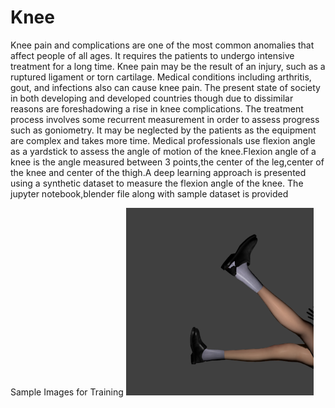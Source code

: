 # Knee
Knee pain and complications are one of the most common anomalies that affect people of all
ages. It requires the patients to undergo intensive treatment for a long time. Knee pain may be
the result of an injury, such as a ruptured ligament or torn cartilage. Medical conditions including
arthritis, gout, and infections also can cause knee pain. The present state of society in both
developing and developed countries though due to dissimilar reasons are foreshadowing a rise
in knee complications. The treatment process involves some recurrent measurement in order to
assess progress such as goniometry. It may be neglected by the patients as the equipment are
complex and takes more time. Medical professionals use flexion angle as a yardstick to assess
the angle of motion of the knee.Flexion angle of a knee is the angle measured between 3
points,the center of the leg,center of the knee and center of the thigh.A deep learning approach is presented using a synthetic dataset to
measure the flexion angle of the knee.
The jupyter notebook,blender file along with sample dataset is provided

Sample Images for Training
![Image1](https://github.com/SoumyadeepJana/Knee/blob/master/batch12/image0.png)
